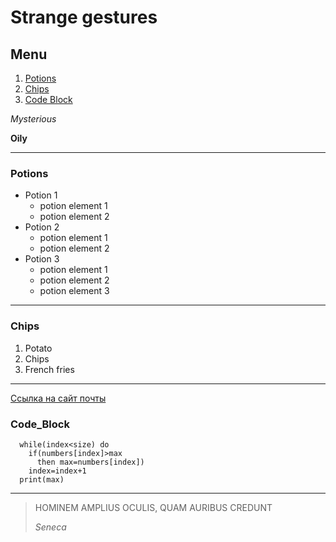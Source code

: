 # Strange gestures

## Menu

  1. [Potions](#Potions)
  2. [Chips](#Chips)
  3. [Code Block](#Code-Block)
  

   *Mysterious*

   **Oily**

   ---

### Potions

* Potion 1
     * potion element 1
     * potion element 2
 * Potion 2
    + potion element 1
    + potion element 2
 * Potion 3
    + potion element 1
    + potion element 2
    + potion element 3

---

### Chips

 1. Potato
 2. Chips
 3. French fries
 ---
 [Ссылка на сайт почты](http://mail.ru/)

### Code_Block

```
  while(index<size) do 
    if(numbers[index]>max 
      then max=numbers[index])  
    index=index+1
  print(max)
```

---

  >HOMINEM AMPLIUS OCULIS, QUAM AURIBUS CREDUNT
  >
  >*Seneca*